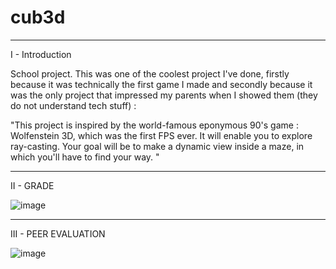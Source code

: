 # cub3d
_____________________________________________________________________________________________________________

I - Introduction

School project. This was one of the coolest project I've done, firstly because it was technically the first game I made and secondly because it was the only project that impressed my parents when I showed them (they do not understand tech stuff) : 

"This project is inspired by the world-famous eponymous 90's game : Wolfenstein 3D, which was the first FPS ever. It will enable you to explore ray-casting. 
Your goal will be to make a dynamic view inside a maze, in which you'll have to find your way. "

_____________________________________________________________________________________________________________

II - GRADE

![image](https://user-images.githubusercontent.com/56445879/188876912-110ec3a7-2bab-4d7b-acce-6db44b8dde41.png)

_____________________________________________________________________________________________________________

III - PEER EVALUATION

![image](https://user-images.githubusercontent.com/56445879/188876964-090d3cd4-b1dc-460c-9ee5-5edf75185ed8.png)
